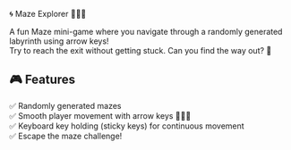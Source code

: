  🌀 Maze Explorer 🏃‍♂️🔦

A fun Maze mini-game where you navigate through a randomly generated labyrinth using arrow keys!  
Try to reach the exit without getting stuck. Can you find the way out? 🏁

## 🎮 Features
✅ Randomly generated mazes  
✅ Smooth player movement with arrow keys 🔼🔽🔄  
✅ Keyboard key holding (sticky keys) for continuous movement  
✅ Escape the maze challenge!
